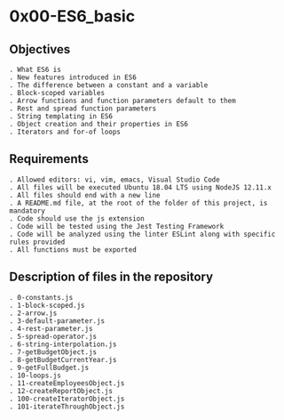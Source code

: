 # 0x00-ES6_basic

## Objectives

	. What ES6 is
    . New features introduced in ES6
    . The difference between a constant and a variable
    . Block-scoped variables
    . Arrow functions and function parameters default to them
    . Rest and spread function parameters
    . String templating in ES6
    . Object creation and their properties in ES6
    . Iterators and for-of loops

## Requirements

	. Allowed editors: vi, vim, emacs, Visual Studio Code
	. All files will be executed Ubuntu 18.04 LTS using NodeJS 12.11.x
	. All files should end with a new line
	. A README.md file, at the root of the folder of this project, is mandatory
    . Code should use the js extension
    . Code will be tested using the Jest Testing Framework
    . Code will be analyzed using the linter ESLint along with specific rules provided
    . All functions must be exported

## Description of files in the repository

	. 0-constants.js
    . 1-block-scoped.js
    . 2-arrow.js
    . 3-default-parameter.js
    . 4-rest-parameter.js
    . 5-spread-operator.js
    . 6-string-interpolation.js
    . 7-getBudgetObject.js
    . 8-getBudgetCurrentYear.js
    . 9-getFullBudget.js
    . 10-loops.js
    . 11-createEmployeesObject.js
    . 12-createReportObject.js
    . 100-createIteratorObject.js
    . 101-iterateThroughObject.js
